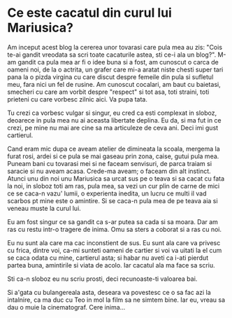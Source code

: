 # Ce este cacatul din curul lui Mariusica?

Am inceput acest blog la cererea unor tovarasi care pula mea au zis: "Cois te-ai gandit vreodata sa scri toate cacaturile astea, sti ce-i ala un blog?". M-am gandit ca pula mea ar fi o idee buna si a fost, am cunoscut o carca de oameni noi, de la o actrita, un grafer care mi-a aratat niste chesti super tari pana la o pizda virgina cu care discut despre femeile din pula si sufletul meu, fara nici un fel de rusine. Am cunoscut cocalari, am baut cu baietasi, smecheri cu care am vorbit despre "respect" si tot asa, toti straini, toti prieteni cu care vorbesc zilnic aici. Va pupa tata.

Tu crezi ca vorbesc vulgar si singur, eu cred ca esti complexat in sloboz, deoarece in pula mea nu ai aceasta libertate deplina. Eu da, si ma fut in ce crezi, pe mine nu mai are cine sa ma articuleze de ceva ani. Deci imi gust cartierul.

Cand eram mic dupa ce aveam atelier de dimineata la scoala, mergema la furat rosi, ardei si ce pula se mai gaseau prin zona, caise, gutui pula mea. Puneam bani cu tovarasi mei si ne faceam senvisuri, de parca traiam si saracie si nu aveam acasa. Crede-ma aveam; o faceam din alt instinct. Atunci unu din noi unu Mariusica sa urcat sus pe o teava si sa cacat cu fata la noi, in sloboz toti am ras, pula mea, sa vezi un cur plin de carne de mici ce se caca-n vazu' lumii, o experienta inedita, un lucru ce multi il vad scarbos pt mine este o amintire. Si se caca-n pula mea de pe teava aia si veneau muste la curul lui.

Eu am fost singur ce sa gandit ca s-ar putea sa cada si sa moara. Dar am ras cu restu intr-o tragere de inima. Omu sa sters a coborat si a ras cu noi.

Eu nu sunt ala care ma cac inconstient de sus. Eu sunt ala care va privesc cu frica, dintre voi, ca-mi sunteti oameni de cartier si voi va uitati la el cum se caca odata cu mine, cartierul asta; si habar nu aveti ca i-ati pierdut partea buna, amintirile si viata de acolo. Iar cacatul ala ma face sa scriu.

Sti ca-n sloboz eu nu scriu prosti, deci recunoaste-ti valoarea bai.

Si a'gata cu bulangereala asta, deseara va povestesc ce o sa fac azi la intalnire, ca ma duc cu Teo in mol la film sa ne simtem bine. Iar eu, vreau sa dau o muie la cinematograf. Cere inima...